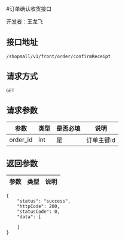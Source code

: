#订单确认收货接口

开发者：王龙飞

## 接口地址
`/shopmall/v1/front/order/confirmReceipt`

## 请求方式
  `GET`
  
## 请求参数

|参数|类型|是否必填|说明|
| - | - | - | - |
|order_id|int|是|订单主键id|

## 返回参数
|参数|类型|说明|
| - | - | - |

```
{
    "status": "success",
    "httpCode": 200,
    "statusCode": 0,
    "data": [

    ]
}
```
